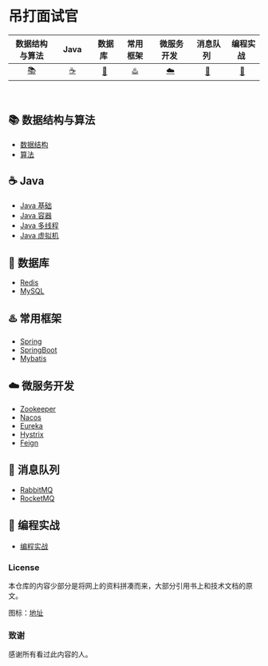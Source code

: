 # 吊打面试官

| 数据结构与算法 | &nbsp;&nbsp;Java&nbsp;&nbsp; | &nbsp;数据库&nbsp; | 常用框架 | &nbsp;微服务开发&nbsp;|&nbsp;消息队列&nbsp;|  &nbsp;编程实战&nbsp; | 
| :------: | :------: | :------: | :------: | :------: | :------: | :------: |
| [:books:](#books-数据结构与算法)| [:coffee:](#coffee-java) | [:floppy_disk:](#floppy_disk-数据库) | [:hotsprings:](#hotsprings-常用框架) |[:cloud:](#cloud-微服务开发) | [:rabbit:](#rabbit-消息队列) | [:bear:](#bear-编程实战) |
<br>

## :books: 数据结构与算法

- [数据结构](https://github.com/robert202003/Java-Notes/blob/master/docs/datastructure-algorithm/datastructure.md)
- [算法](https://github.com/robert202003/Java-Notes/blob/master/docs/datastructure-algorithm/algorithm.md)

## :coffee: Java

- [Java 基础](https://github.com/robert202003/Java-Notes/blob/master/docs/java/basic.md)
- [Java 容器](https://github.com/robert202003/Java-Notes/blob/master/docs/java/collections.md)
- [Java 多线程](https://github.com/robert202003/Java-Notes/blob/master/docs/java/multi-thread.md)
- [Java 虚拟机](https://github.com/robert202003/Java-Notes/blob/master/docs/java/jvm.md)

## :floppy_disk: 数据库

- [Redis](https://github.com/robert202003/Java-Notes/blob/master/docs/batabase/redis.md)
- [MySQL](https://github.com/robert202003/Java-Notes/blob/master/docs/batabase/database.md)

## :hotsprings: 常用框架

- [Spring](https://github.com/robert202003/Java-Notes/blob/master/docs/framework/spring.md)
- [SpringBoot](https://github.com/robert202003/Java-Notes/blob/master/docs/framework/springboot.md)
- [Mybatis](https://github.com/robert202003/Java-Notes/blob/master/docs/framework/mybatis.md)

## :cloud: 微服务开发

- [Zookeeper](https://github.com/robert202003/Java-Notes/blob/master/docs/system-design/zookeeper.md)
- [Nacos](https://github.com/robert202003/Java-Notes/blob/master/docs/system-design/nacos.md)
- [Eureka](https://github.com/robert202003/Java-Notes/blob/master/docs/system-design/eureka.md)
- [Hystrix](https://github.com/robert202003/Java-Notes/blob/master/docs/system-design/hystrix.md)
- [Feign](https://github.com/robert202003/Java-Notes/blob/master/docs/system-design/feign.md)

## :rabbit: 消息队列

- [RabbitMQ](https://github.com/robert202003/Java-Notes/blob/master/docs/rabbit.md)
- [RocketMQ](https://github.com/robert202003/Java-Notes/blob/master/docs/rocketmq.md)

## :bear: 编程实战

- [编程实战](https://github.com/robert202003/Java-Notes/blob/master/docs/practice.md)

### License

本仓库的内容少部分是将网上的资料拼凑而来，大部分引用书上和技术文档的原文。

图标：[地址](https://www.webfx.com/tools/emoji-cheat-sheet/)

### 致谢

感谢所有看过此内容的人。

